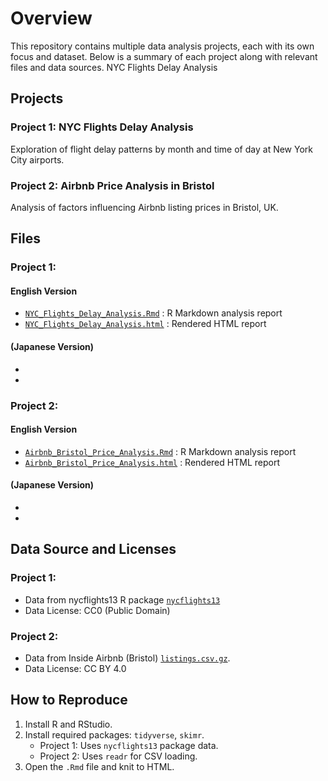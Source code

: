 # Overview

This repository contains multiple data analysis projects, each with its own focus and dataset.
Below is a summary of each project along with relevant files and data sources.
NYC Flights Delay Analysis


## Projects

### Project 1: NYC Flights Delay Analysis
Exploration of flight delay patterns by month and time of day at New York City airports.

### Project 2: Airbnb Price Analysis in Bristol
Analysis of factors influencing Airbnb listing prices in Bristol, UK.


## Files

### Project 1: 
#### English Version
- [`NYC_Flights_Delay_Analysis.Rmd`](https://github.com/YO-portfolio/My_Analysis_Projects/blob/main/NYC13_Flights_Delay_Analysis.Rmd) : R Markdown analysis report  
- [`NYC_Flights_Delay_Analysis.html`](https://github.com/YO-portfolio/My_Analysis_Projects/blob/main/NYC13_Flights_Delay_Analysis.html) : Rendered HTML report  

#### (Japanese Version)
- 
- 

### Project 2:
#### English Version
- [`Airbnb_Bristol_Price_Analysis.Rmd`](https://github.com/YO-portfolio/My_Analysis_Projects/blob/main/Airbnb_Bristol_Price_Analysis.Rmd) : R Markdown analysis report
- [`Airbnb_Bristol_Price_Analysis.html`](Airbnb_Bristol_Price_Analysis.html) : Rendered HTML report 

#### (Japanese Version)
- 
- 

## Data Source and Licenses

### Project 1: 
- Data from nycflights13 R package [`nycflights13`](https://cran.r-project.org/web/packages/nycflights13/index.html)  
- Data License: CC0 (Public Domain)

### Project 2:
- Data from Inside Airbnb (Bristol) [`listings.csv.gz`](https://insideairbnb.com/get-the-data/).
- Data License: CC BY 4.0

## How to Reproduce

1. Install R and RStudio.
2. Install required packages: `tidyverse`, `skimr`.
   - Project 1: Uses `nycflights13` package data.
   - Project 2: Uses `readr` for CSV loading.
3. Open the `.Rmd` file and knit to HTML.
